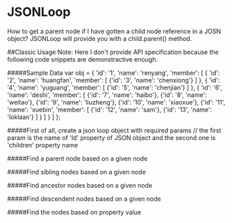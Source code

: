 JSONLoop
========

How to get a parent node if I have gotten a child node reference in a JOSN object? JSONLoop will provide you with a child.parent() method.


##Classic Usage
Note: Here I don't provide API specification because the following code snippets are demonstractive enough.


#####Sample Data
	var obj = {
	  'id': '1',
	  'name': 'renyang',
	  'member': [
	    {
	      'id': '2',
	      'name': 'huangfan',
	      'member': [
	        {'id': '3', 'name': 'chenxiong'}
	      ]
	    },
	    {
	      'id': '4',
	      'name': 'yuguang',
	      'member': [
	        {'id': '5', 'name': 'chenjian'}
	      ]
	    },
	    {
	      'id': '6',
	      'name': 'deshi',
	      'member': [
	        {'id': '7', 'name': 'haibo'},
	        {'id': '8', 'name': 'weitao'},
	        {'id': '9', 'name': 'liuzheng'},
	        {'id': '10', 'name': 'xiaoxue'},
	        {'id': '11', 'name': 'xuebin',
	          'member': [
	            {'id': '12', 'name': 'sam'},
	            {'id': '13', 'name': 'loklaan'}
	          ]
	        }
	      ]
	    }
	  ]
	};
	
	
#####First of all, create a json loop object with required params
	// the first param is the name of 'Id' property of JSON object and the second one is 'children' property name


#####Find a parent node based on a given node

#####Find sibling nodes based on a given node

#####Find ancestor nodes based on a given node

#####Find descendent nodes based on a given node

#####Find the nodes based on property value

